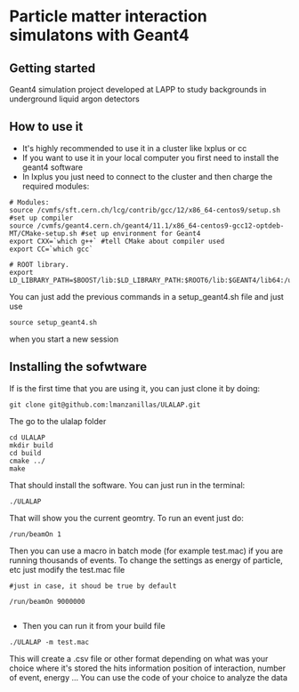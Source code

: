 # Particle matter interaction simulatons with Geant4



## Getting started

Geant4 simulation project developed at LAPP to study backgrounds in underground liquid argon detectors 

## How to use it

- It's highly recommended to use it in a cluster like lxplus or cc
- If you want to use it in your local computer you first need to install the geant4 software
- In lxplus you just need to connect to the cluster and then charge the required modules: 

```
# Modules:
source /cvmfs/sft.cern.ch/lcg/contrib/gcc/12/x86_64-centos9/setup.sh #set up compiler
source /cvmfs/geant4.cern.ch/geant4/11.1/x86_64-centos9-gcc12-optdeb-MT/CMake-setup.sh #set up environment for Geant4
export CXX=`which g++` #tell CMake about compiler used
export CC=`which gcc`

# ROOT library.
export LD_LIBRARY_PATH=$BOOST/lib:$LD_LIBRARY_PATH:$ROOT6/lib:$GEANT4/lib64:/usr/lib64/:/usr/lib

```

You can just add the previous commands in a setup_geant4.sh file and just use 
```
source setup_geant4.sh

```
when you start a new session

## Installing the sofwtware 

If is the first time that you are using it, you can just clone it by doing: 

```
git clone git@github.com:lmanzanillas/ULALAP.git

```
The go to the ulalap folder 

```
cd ULALAP
mkdir build 
cd build
cmake ../
make 

```
That should install the software. You can just run in the terminal: 
```
./ULALAP
```
That will show you the current geomtry. To run an event just do: 
```
/run/beamOn 1
```
Then you can use a macro in batch mode (for example test.mac) if you are running thousands of events. To change the settings as energy of particle, etc just modify the test.mac file  

```
#just in case, it shoud be true by default

/run/beamOn 9000000


```

- Then you can run it from your build file 


```
./ULALAP -m test.mac

```

This will create a .csv file or other format depending on what was your choice where it's stored the hits information position of interaction, number of event, energy ...
You can use the code of your choice to analyze the data  

